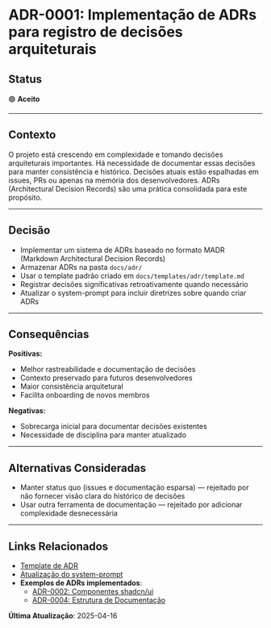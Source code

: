 # ADR-0001: Implementação de ADRs para registro de decisões arquiteturais

## Status

🟢 **Aceito**

---

## Contexto

O projeto está crescendo em complexidade e tomando decisões arquiteturais importantes. Há necessidade de documentar essas decisões para manter consistência e histórico. Decisões atuais estão espalhadas em issues, PRs ou apenas na memória dos desenvolvedores. ADRs (Architectural Decision Records) são uma prática consolidada para este propósito.

---

## Decisão

- Implementar um sistema de ADRs baseado no formato MADR (Markdown Architectural Decision Records)
- Armazenar ADRs na pasta `docs/adr/`
- Usar o template padrão criado em `docs/templates/adr/template.md`
- Registrar decisões significativas retroativamente quando necessário
- Atualizar o system-prompt para incluir diretrizes sobre quando criar ADRs

---

## Consequências

**Positivas:**
- Melhor rastreabilidade e documentação de decisões
- Contexto preservado para futuros desenvolvedores
- Maior consistência arquitetural
- Facilita onboarding de novos membros

**Negativas:**
- Sobrecarga inicial para documentar decisões existentes
- Necessidade de disciplina para manter atualizado

---

## Alternativas Consideradas

- Manter status quo (issues e documentação esparsa) — rejeitado por não fornecer visão clara do histórico de decisões
- Usar outra ferramenta de documentação — rejeitado por adicionar complexidade desnecessária

---

## Links Relacionados

- [Template de ADR](../templates/adr/template.md)
- [Atualização do system-prompt](../../.roo/1-system-prompt)
- **Exemplos de ADRs implementados**:
  - [ADR-0002: Componentes shadcn/ui](./ADR-0002-Componentes-shadcn-ui.md)
  - [ADR-0004: Estrutura de Documentação](./ADR-0004-Estrutura-de-Documentacao.md)

**Última Atualização**: 2025-04-16
